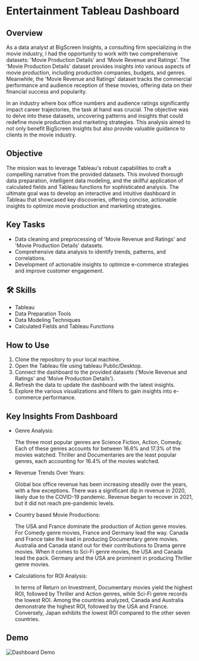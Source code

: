 
# Entertainment Tableau Dashboard

## Overview
As a data analyst at BigScreen Insights, a consulting firm specializing in the movie industry, I had the opportunity to work with two comprehensive datasets: 'Movie Production Details' and 'Movie Revenue and Ratings'. The 'Movie Production Details' dataset provides insights into various aspects of movie production, including production companies, budgets, and genres. Meanwhile, the 'Movie Revenue and Ratings' dataset tracks the commercial performance and audience reception of these movies, offering data on their financial success and popularity.

In an industry where box office numbers and audience ratings significantly impact career trajectories, the task at hand was crucial. The objective was to delve into these datasets, uncovering patterns and insights that could redefine movie production and marketing strategies. This analysis aimed to not only benefit BigScreen Insights but also provide valuable guidance to clients in the movie industry.

## Objective
The mission was to leverage Tableau's robust capabilities to craft a compelling narrative from the provided datasets. This involved thorough data preparation, intelligent data modeling, and the skillful application of calculated fields and Tableau functions for sophisticated analysis. The ultimate goal was to develop an interactive and intuitive dashboard in Tableau that showcased key discoveries, offering concise, actionable insights to optimize movie production and marketing strategies.

## Key Tasks
- Data cleaning and preprocessing of 'Movie Revenue and Ratings' and 'Movie Production Details' datasets.
- Comprehensive data analysis to identify trends, patterns, and correlations.
- Development of actionable insights to optimize e-commerce strategies and improve customer engagement.






## 🛠 Skills
- Tableau
- Data Preparation Tools
- Data Modeling Techniques
- Calculated Fields and Tableau Functions


## How to Use
1. Clone the repository to your local machine.
2. Open the Tableau file using tableau Public/Desktop.
3. Connect the dashboard to the provided datasets ('Movie Revenue and Ratings' and 'Moive Production Details').
4. Refresh the data to update the dashboard with the latest insights.
5. Explore the various visualizations and filters to gain insights into e-commerce performance.
## Key Insights From Dashboard

- Genre Analysis:

    The three most popular genres are Science Fiction, Action, Comedy. Each of these genres accounts for between 16.6% and 17.3% of the movies watched.
    Thriller and Documentaries are the least popular genres, each accounting for 16.4% of the movies watched.

- Revenue Trends Over Years:

    Global box office revenue has been increasing steadily over the years, with a few exceptions.
    There was a significant dip in revenue in 2020, likely due to the COVID-19 pandemic.
    Revenue began to recover in 2021, but it did not reach pre-pandemic levels.

- Country based Movie Productions:

    The USA and France dominate the production of Action genre movies.
    For Comedy genre movies, France and Germany lead the way.
    Canada and France take the lead in producing Documentary genre movies.
    Australia and Canada stand out for their contributions to Drama genre movies.
    When it comes to Sci-Fi genre movies, the USA and Canada lead the pack.
    Germany and the USA are prominent in producing Thriller genre movies.

- Calculations for ROI Analysis:

    In terms of Return on Investment, Documentary movies yield the highest ROI, followed by Thriller and Action genres, while Sci-Fi genre records the lowest ROI.
    Among the countries analyzed, Canada and Australia demonstrate the highest ROI, followed by the USA and France. Conversely, Japan exhibits the lowest ROI compared to the other seven countries.

## Demo

![Dashboard Demo](https://drive.google.com/file/d/17h4ZpkFxlnE4TLhOepO2pumu9cO0ZARB/view?usp=sharing)

